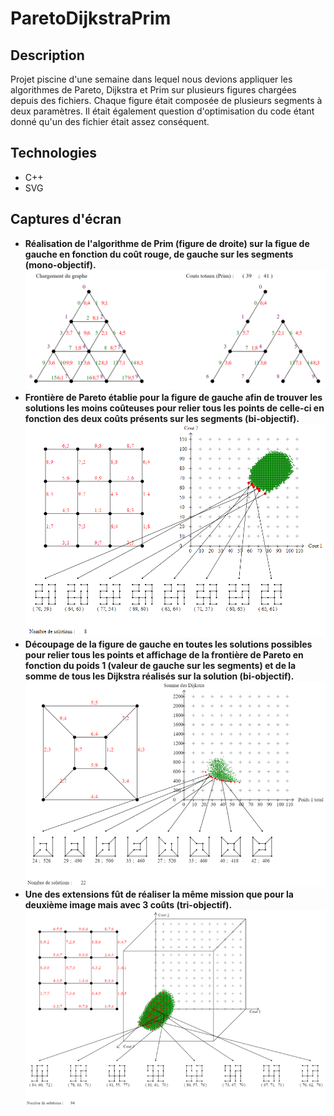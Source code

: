 # ParetoDijkstraPrim
## Description
Projet piscine d'une semaine dans lequel nous devions appliquer les algorithmes de Pareto, Dijkstra et Prim sur plusieurs figures chargées depuis des fichiers.
Chaque figure était composée de plusieurs segments à deux paramètres.
Il était également question d'optimisation du code étant donné qu'un des fichier était assez conséquent. 
## Technologies
* C++
* SVG
## Captures d'écran
* <b>Réalisation de l'algorithme de Prim (figure de droite) sur la figue de gauche en fonction du coût rouge, de gauche sur les segments (mono-objectif).</b><br/>
![alt text](https://github.com/Paulcou/projets-ecole/blob/main/images/Prim.png?raw=true "Prim")<br/>
* <b>Frontière de Pareto établie pour la figure de gauche afin de trouver les solutions les moins coûteuses pour relier tous les points de celle-ci en fonction des deux coûts présents sur les segments (bi-objectif).</b><br/>
![alt text](https://github.com/Paulcou/projets-ecole/blob/main/images/ParetoRender.PNG?raw=true "Pareto")<br/>
* <b>Découpage de la figure de gauche en toutes les solutions possibles pour relier tous les points et affichage de la frontière de Pareto en fonction du poids 1 (valeur de gauche sur les segments) et de la somme de tous les Dijkstra réalisés sur la solution (bi-objectif).</b><br/>
![alt text](https://github.com/Paulcou/projets-ecole/blob/main/images/Dijkstra.png?raw=true "Dijkstra")<br/>
* <b>Une des extensions fût de réaliser la même mission que pour la deuxième image mais avec 3 coûts (tri-objectif).</b><br/>
![alt text](https://github.com/Paulcou/projets-ecole/blob/main/images/ParetoRender2.png?raw=true "Pareto 2")<br/>
